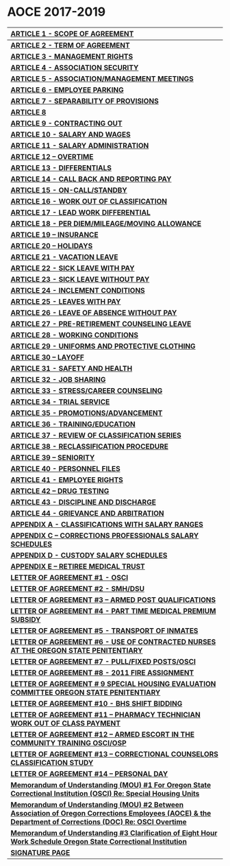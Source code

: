 # AOCE 2017-2019

| [**ARTICLE 1 - SCOPE OF AGREEMENT**](aoce-articles-1-10.md#article-1-scope-of-agreement) |
| :--- |
| [**ARTICLE 2 - TERM OF AGREEMENT**](aoce-articles-1-10.md#article-2-term-of-agreement) |
| [**ARTICLE 3 - MANAGEMENT RIGHTS**](aoce-articles-1-10.md#article-3-management-rights) |
| [**ARTICLE 4 - ASSOCIATION SECURITY**](aoce-articles-1-10.md#article-4-association-security) |
| [**ARTICLE 5 - ASSOCIATION/MANAGEMENT MEETINGS**](aoce-articles-1-10.md#article-5-association-management-meetings) |
| [**ARTICLE 6 - EMPLOYEE PARKING**](aoce-articles-1-10.md#article-6-employee-parking) |
| [**ARTICLE 7 - SEPARABILITY OF PROVISIONS**](aoce-articles-1-10.md#article-7-separability-of-provisions) |
| [**ARTICLE 8**](aoce-articles-1-10.md#article-8) |
| [**ARTICLE 9 - CONTRACTING OUT**](aoce-articles-1-10.md#article-9-contracting-out) |
| [**ARTICLE 10 - SALARY AND WAGES**](aoce-articles-1-10.md#article-10-salary-and-wages) |
| [**ARTICLE 11 - SALARY ADMINISTRATION**](aoce-articles-11-20.md#article-11-salary-administration) |
| [**ARTICLE 12 – OVERTIME**](aoce-articles-11-20.md#article-12-overtime) |
| [**ARTICLE 13 - DIFFERENTIALS**](aoce-articles-11-20.md#article-13-differentials) |
| [**ARTICLE 14 - CALL BACK AND REPORTING PAY**](aoce-articles-11-20.md#article-14-call-back-and-reporting-pay) |
| [**ARTICLE 15 - ON-CALL/STANDBY**](aoce-articles-11-20.md#article-15-on-call-standby) |
| [**ARTICLE 16 - WORK OUT OF CLASSIFICATION**](aoce-articles-11-20.md#article-16-work-out-of-classification) |
| [**ARTICLE 17 - LEAD WORK DIFFERENTIAL**](aoce-articles-11-20.md#article-17-lead-work-differential) |
| [**ARTICLE 18 - PER DIEM/MILEAGE/MOVING ALLOWANCE**](aoce-articles-11-20.md#article-18-per-diem-mileage-moving-allowance) |
| [**ARTICLE 19 – INSURANCE**](aoce-articles-11-20.md#article-19-insurance) |
| [**ARTICLE 20 – HOLIDAYS**](aoce-articles-11-20.md#article-20-holidays) |
| [**ARTICLE 21 - VACATION LEAVE**](aoce-articles-21-30.md#article-21-vacation-leave) |
| [**ARTICLE 22 - SICK LEAVE WITH PAY**](aoce-articles-21-30.md#article-22-sick-leave-with-pay) |
| [**ARTICLE 23 - SICK LEAVE WITHOUT PAY**](aoce-articles-21-30.md#article-23-sick-leave-without-pay) |
| [**ARTICLE 24 - INCLEMENT CONDITIONS**](aoce-articles-21-30.md#article-24-inclement-conditions-excludes-correctional-officer-series) |
| [**ARTICLE 25 - LEAVES WITH PAY**](aoce-articles-21-30.md#article-25-leaves-with-pay) |
| [**ARTICLE 26 - LEAVE OF ABSENCE WITHOUT PAY**](aoce-articles-21-30.md#article-26-leave-of-absence-without-pay) |
| [**ARTICLE 27 - PRE-RETIREMENT COUNSELING LEAVE**](aoce-articles-21-30.md#article-27-pre-retirement-counseling-leave) |
| [**ARTICLE 28 - WORKING CONDITIONS**](aoce-articles-21-30.md#article-28-working-conditions) |
| [**ARTICLE 29 - UNIFORMS AND PROTECTIVE CLOTHING**](aoce-articles-21-30.md#article-29-uniforms-and-protective-clothing) |
| [**ARTICLE 30 – LAYOFF**](aoce-articles-21-30.md#article-30-layoff) |
| [**ARTICLE 31 - SAFETY AND HEALTH**](aoce-articles-31-40.md#article-31-safety-and-health) |
| [**ARTICLE 32 - JOB SHARING**](aoce-articles-31-40.md#article-32-job-sharing) |
| [**ARTICLE 33 - STRESS/CAREER COUNSELING**](aoce-articles-31-40.md#article-33-stress-career-counseling) |
| [**ARTICLE 34 - TRIAL SERVICE**](aoce-articles-31-40.md#article-34-trial-service) |
| [**ARTICLE 35 - PROMOTIONS/ADVANCEMENT**](aoce-articles-31-40.md#article-35-promotions-advancement) |
| [**ARTICLE 36 - TRAINING/EDUCATION**](aoce-articles-31-40.md#article-36-training-education) |
| [**ARTICLE 37 - REVIEW OF CLASSIFICATION SERIES**](aoce-articles-31-40.md#article-37-review-of-classification-series) |
| [**ARTICLE 38 - RECLASSIFICATION PROCEDURE**](aoce-articles-31-40.md#article-38-reclassification-procedure) |
| [**ARTICLE 39 – SENIORITY**](aoce-articles-31-40.md#article-39-seniority) |
| [**ARTICLE 40 - PERSONNEL FILES**](aoce-articles-31-40.md#article-40-personnel-files) |
| [**ARTICLE 41 - EMPLOYEE RIGHTS**](aoce-articles-41-44.md#article-41-employee-rights) |
| [**ARTICLE 42 – DRUG TESTING**](aoce-articles-41-44.md#article-42-drug-testing) |
| [**ARTICLE 43 - DISCIPLINE AND DISCHARGE**](aoce-articles-41-44.md#article-43-discipline-and-discharge) |
| [**ARTICLE 44 - GRIEVANCE AND ARBITRATION**](aoce-articles-41-44.md#article-44-grievance-and-arbitration) |
| [**APPENDIX A - CLASSIFICATIONS WITH SALARY RANGES**](appendixes.md#appendix-a-classifications-with-salary-ranges) |
| [**APPENDIX C – CORRECTIONS PROFESSIONALS SALARY SCHEDULES**](appendixes.md#appendix-c-corrections-professionals-salary-schedules) |
| [**APPENDIX D - CUSTODY SALARY SCHEDULES**](appendixes.md#appendix-d-custody-salary-schedules) |
| [**APPENDIX E – RETIREE MEDICAL TRUST**](appendixes.md#appendix-e-retiree-medical-trust) |
| [**LETTER OF AGREEMENT \#1 - OSCI**](letters-of-agreements.md#letter-of-agreement-1-osci) |
| [**LETTER OF AGREEMENT \#2 - SMH/DSU**](letters-of-agreements.md#letter-of-agreement-2-smh-dsu) |
| [**LETTER OF AGREEMENT \#3 – ARMED POST QUALIFICATIONS**](letters-of-agreements.md#letter-of-agreement-3-armed-post-qualifications) |
| [**LETTER OF AGREEMENT \#4 - PART TIME MEDICAL PREMIUM SUBSIDY**](letters-of-agreements.md#letter-of-agreement-4-part-time-medical-premium-subsidy) |
| [**LETTER OF AGREEMENT \#5 - TRANSPORT OF INMATES**](letters-of-agreements.md#letter-of-agreement-5-transport-of-inmates) |
| [**LETTER OF AGREEMENT \#6 - USE OF CONTRACTED NURSES AT THE OREGON STATE PENITENTIARY**](letters-of-agreements.md#letter-of-agreement-6-use-of-contracted-nurses-at-the-oregon-state-penitentiary) |
| [**LETTER OF AGREEMENT \#7 - PULL/FIXED POSTS/OSCI**](letters-of-agreements.md#letter-of-agreement-7-pull-fixed-posts-osci) |
| [**LETTER OF AGREEMENT \#8 - 2011 FIRE ASSIGNMENT**](letters-of-agreements.md#letter-of-agreement-8-2011-fire-assignment) |
| [**LETTER OF AGREEMENT \# 9 SPECIAL HOUSING EVALUATION COMMITTEE OREGON STATE PENITENTIARY**](letters-of-agreements.md#letter-of-agreement-9-special-housing-evaluation-committee-oregon-state-penitentiary) |
| [**LETTER OF AGREEMENT \#10 - BHS SHIFT BIDDING**](letters-of-agreements.md#letter-of-agreement-10-bhs-shift-bidding) |
| [**LETTER OF AGREEMENT \#11 – PHARMACY TECHNICIAN WORK OUT OF CLASS PAYMENT**](letters-of-agreements.md#letter-of-agreement-11-pharmacy-technician-work-out-of-class-payment) |
| [**LETTER OF AGREEMENT \#12 – ARMED ESCORT IN THE COMMUNITY TRAINING OSCI/OSP**](letters-of-agreements.md#letter-of-agreement-12-armed-escort-in-the-community-training-osci-osp) |
| [**LETTER OF AGREEMENT \#13 – CORRECTIONAL COUNSELORS CLASSIFICATION STUDY**](letters-of-agreements.md#letter-of-agreement-13-correctional-counselors-classification-study) |
| [**LETTER OF AGREEMENT \#14 – PERSONAL DAY**](letters-of-agreements.md#letter-of-agreement-14-personal-day) |
| [**Memorandum of Understanding \(MOU\) \#1  For Oregon State Correctional Institution \(OSCI\) Re: Special Housing Units**](memorandums-of-understanding-mou.md#memorandum-of-understanding-1-for-oregon-state-correctional-institution-osci) |
| [**Memorandum of Understanding \(MOU\) \#2 Between Association of Oregon Corrections Employees \(AOCE\) & the Department of Corrections \(DOC\) Re: OSCI Overtime**](memorandums-of-understanding-mou.md#memorandum-of-understanding-2-between-aoce-and-the-odoc-regarding-osci-overtime) |
| [**Memorandum of Understanding \#3 Clarification of Eight Hour Work Schedule Oregon State Correctional Institution**](memorandums-of-understanding-mou.md#memorandum-of-understanding-3-clarification-of-eight-hour-work-schedule-oregon-state-correctional-institution) |
| [**SIGNATURE PAGE**](aoce-signature-page.md) |

